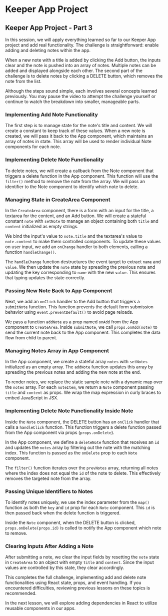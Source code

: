 # Keeper App Project

## Keeper App Project - Part 3

In this session, we will apply everything learned so far to our Keeper App project and add real functionality. The challenge is straightforward: enable adding and deleting notes within the app.

When a new note with a title is added by clicking the Add button, the inputs clear and the note is pushed into an array of notes. Multiple notes can be added and displayed alongside each other. The second part of the challenge is to delete notes by clicking a DELETE button, which removes the note from the list.

Although the steps sound simple, each involves several concepts learned previously. You may pause the video to attempt the challenge yourself or continue to watch the breakdown into smaller, manageable parts.

### Implementing Add Note Functionality

The first step is to manage state for the note's title and content. We will create a constant to keep track of these values. When a new note is created, we will pass it back to the App component, which maintains an array of notes in state. This array will be used to render individual Note components for each note.

### Implementing Delete Note Functionality

To delete notes, we will create a callback from the Note component that triggers a delete function in the App component. This function will use the `filter()` method to remove the note from the array. We will pass an identifier to the Note component to identify which note to delete.

### Managing State in CreateArea Component

In the `CreateArea` component, there is a form with an input for the title, a textarea for the content, and an Add button. We will create a stateful constant `note` with `setNote` to manage an object containing both `title` and `content` initialized as empty strings.

We bind the input's value to `note.title` and the textarea's value to `note.content` to make them controlled components. To update these values on user input, we add an `onChange` handler to both elements, calling a function `handleChange()`.

The `handleChange` function destructures the event target to extract `name` and `value`. We then update the `note` state by spreading the previous note and updating the key corresponding to `name` with the new `value`. This ensures that typing updates the state correctly.

### Passing New Note Back to App Component

Next, we add an `onClick` handler to the Add button that triggers a `submitNote` function. This function prevents the default form submission behavior using `event.preventDefault()` to avoid page reloads.

We pass a function `addNote` as a prop named `onAdd` from the App component to `CreateArea`. Inside `submitNote`, we call `props.onAdd(note)` to send the current note back to the App component. This completes the data flow from child to parent.

### Managing Notes Array in App Component

In the App component, we create a stateful array `notes` with `setNotes` initialized as an empty array. The `addNote` function updates this array by spreading the previous notes and adding the new note at the end.

To render notes, we replace the static sample note with a dynamic map over the `notes` array. For each `noteItem`, we return a `Note` component passing `title` and `content` as props. We wrap the map expression in curly braces to embed JavaScript in JSX.

### Implementing Delete Note Functionality Inside Note

Inside the `Note` component, the DELETE button has an `onClick` handler that calls a `handleClick` function. This function triggers a delete function passed from the App component via props (`props.onDelete`).

In the App component, we define a `deleteNote` function that receives an `id` and updates the `notes` array by filtering out the note with the matching index. This function is passed as the `onDelete` prop to each `Note` component.

The `filter()` function iterates over the `prevNotes` array, returning all notes where the index does not equal the `id` of the note to delete. This effectively removes the targeted note from the array.

### Passing Unique Identifiers to Notes

To identify notes uniquely, we use the index parameter from the `map()` function as both the `key` and `id` prop for each `Note` component. This `id` is then passed back when the delete function is triggered.

Inside the `Note` component, when the DELETE button is clicked, `props.onDelete(props.id)` is called to notify the App component which note to remove.

### Clearing Inputs After Adding a Note

After submitting a note, we clear the input fields by resetting the `note` state in `CreateArea` to an object with empty `title` and `content`. Since the input values are controlled by this state, they clear accordingly.

This completes the full challenge, implementing add and delete note functionalities using React state, props, and event handling. If you encountered difficulties, reviewing previous lessons on these topics is recommended.

In the next lesson, we will explore adding dependencies in React to utilize reusable components in our apps.
